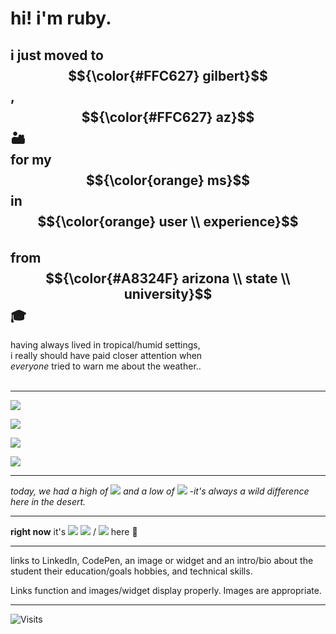 # hi! i'm ruby. 


## i just moved to $${\color{#FFC627} gilbert}$$, $${\color{#FFC627} az}$$ 🏜️ <br> for my $${\color{orange} ms}$$ in $${\color{orange} user \\ experience}$$ <br> from $${\color{#A8324F} arizona \\ state \\ university}$$ 🎓


having always lived in tropical/humid settings, <br> i really should have paid closer attention when <br> *everyone* tried to warn me about the weather.. <br> <br> 

---

![](https://wttr.in/Gilbert.png?format=+Today:+High%+t°+Low%-t°)

![](https://wttr.in/Gilbert.png?format=🌡️+Today:+High+%M°F+/+Low+%m°F)

![](https://wttr.in/Gilbert.png?format=🌡️+Today:+High+%M°F+/+Low+%m°F)

![](https://wttr.in/Gilbert.png?format=🌡️+Today:+High+%M°C+/+Low+%m°C&m)




---

*today, we had a high of* ![](https://wttr.in/Gilbert.png?format=%t) *and a low of* ![](https://wttr.in/Gilbert.png?format=%t&u) *-it's always a wild difference here in the desert.*


---

**right now** it's <space> ![](https://wttr.in/Gilbert.png?format=%c) <space> ![](https://wttr.in/Gilbert.png?format=%t) / ![](https://wttr.in/Gilbert.png?format=%t&u) here 🫣

---

links to LinkedIn, CodePen, 
an image or widget
and an intro/bio about the student
their education/goals
hobbies, 
and technical skills. 

Links function and images/widget display properly. 
Images are appropriate.


---

![Visits](https://visitor-badge.laobi.icu/badge?page_id=rubyhassan)

